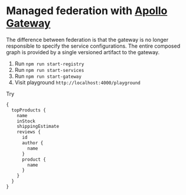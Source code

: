 # Managed federation with [Apollo Gateway](https://github.com/apollographql/federation)

The difference between federation is that the gateway is no longer responsible to specify the service configurations. The entire composed graph is provided by a single versioned artifact to the gateway.

1. Run `npm run start-registry`
2. Run `npm run start-services`
3. Run `npm run start-gateway`
4. Visit playground `http://localhost:4000/playground`

Try

```graphql
{
  topProducts {
    name
    inStock
    shippingEstimate
    reviews {
      id
      author {
        name
      }
      product {
        name
      }
    }
  }
}
```
